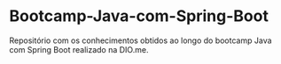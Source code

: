 # Bootcamp-Java-com-Spring-Boot
Repositório com os conhecimentos obtidos ao longo do bootcamp Java com Spring Boot realizado na DIO.me.
